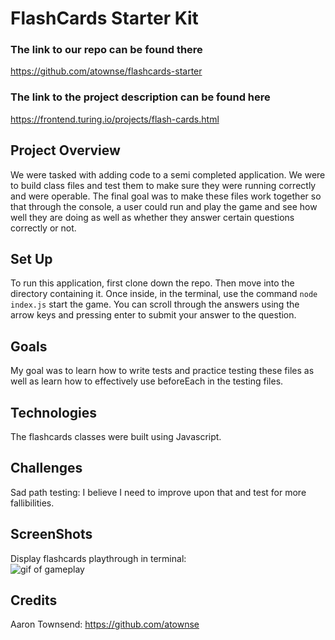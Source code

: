 # FlashCards Starter Kit

### The link to our repo can be found there
https://github.com/atownse/flashcards-starter

### The link to the project description can be found here
https://frontend.turing.io/projects/flash-cards.html

## Project Overview
We were tasked with adding code to a semi completed application. We were to build class files and test them to make sure they were running correctly and were operable. The final goal was to make these files work together so that through the console, a user could run and play the game and see how well they are doing as well as whether they answer certain questions correctly or not.

## Set Up
To run this application, first clone down the repo. Then move into the directory containing it. Once inside, in the terminal, use the command `node index.js` start the game. You can scroll through the answers using the arrow keys and pressing enter to submit your answer to the question.

## Goals
My goal was to learn how to write tests and practice testing these files as well as learn how to effectively use beforeEach in the testing files.

## Technologies
The flashcards classes were built using Javascript.

## Challenges
Sad path testing: I believe I need to improve upon that and test for more fallibilities.


## ScreenShots
Display flashcards playthrough in terminal: <br />
![gif of gameplay](/README-assets/flash-cards-functionality.gif)<br />

## Credits
Aaron Townsend: https://github.com/atownse

